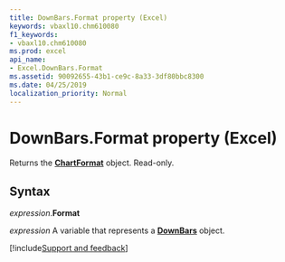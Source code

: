 ```yaml
---
title: DownBars.Format property (Excel)
keywords: vbaxl10.chm610080
f1_keywords:
- vbaxl10.chm610080
ms.prod: excel
api_name:
- Excel.DownBars.Format
ms.assetid: 90092655-43b1-ce9c-8a33-3df80bbc8300
ms.date: 04/25/2019
localization_priority: Normal
---
```



# DownBars.Format property (Excel)

Returns the **[ChartFormat](Excel.ChartFormat.md)** object. Read-only.


## Syntax

_expression_.**Format**

_expression_ A variable that represents a **[DownBars](excel.downbars(object).md)** object.




[!include[Support and feedback](~/includes/feedback-boilerplate.md)]